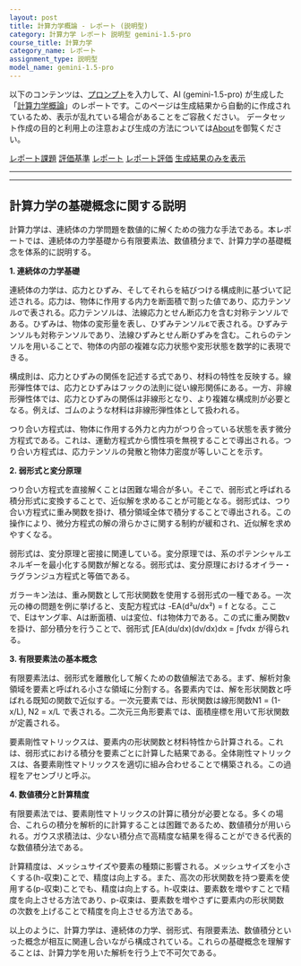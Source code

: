```yaml
---
layout: post
title: 計算力学概論 - レポート (説明型)
category: 計算力学 レポート 説明型 gemini-1.5-pro
course_title: 計算力学
category_name: レポート
assignment_type: 説明型
model_name: gemini-1.5-pro
---
```


以下のコンテンツは、[プロンプト](http://127.0.0.1:8000/generated/計算力学/gemini-1.5-pro/prompt_レポート-説明型.md)を入力して、AI (gemini-1.5-pro) が生成した「[計算力学概論](/contents/計算力学/)」のレポートです。このページは生成結果から自動的に作成されているため、表示が乱れている場合があることをご容赦ください。
データセット作成の目的と利用上の注意および生成の方法については[About](/About)を御覧ください。

[レポート課題](../レポート課題-説明型)
[評価基準](../評価基準-説明型)
[レポート](../レポート-説明型)
[レポート評価](../レポート評価-説明型)
[生成結果のみを表示](http://127.0.0.1:8000/generated/計算力学/gemini-1.5-pro/レポート-説明型.md)
  

***
***
  
## 計算力学の基礎概念に関する説明

計算力学は、連続体の力学問題を数値的に解くための強力な手法である。本レポートでは、連続体の力学基礎から有限要素法、数値積分まで、計算力学の基礎概念を体系的に説明する。

**1. 連続体の力学基礎**

連続体の力学は、応力とひずみ、そしてそれらを結びつける構成則に基づいて記述される。応力は、物体に作用する内力を断面積で割った値であり、応力テンソルσで表される。応力テンソルは、法線応力とせん断応力を含む対称テンソルである。ひずみは、物体の変形量を表し、ひずみテンソルεで表される。ひずみテンソルも対称テンソルであり、法線ひずみとせん断ひずみを含む。これらのテンソルを用いることで、物体の内部の複雑な応力状態や変形状態を数学的に表現できる。

構成則は、応力とひずみの関係を記述する式であり、材料の特性を反映する。線形弾性体では、応力とひずみはフックの法則に従い線形関係にある。一方、非線形弾性体では、応力とひずみの関係は非線形となり、より複雑な構成則が必要となる。例えば、ゴムのような材料は非線形弾性体として扱われる。

つり合い方程式は、物体に作用する外力と内力がつり合っている状態を表す微分方程式である。これは、運動方程式から慣性項を無視することで導出される。つり合い方程式は、応力テンソルの発散と物体力密度が等しいことを示す。

**2. 弱形式と変分原理**

つり合い方程式を直接解くことは困難な場合が多い。そこで、弱形式と呼ばれる積分形式に変換することで、近似解を求めることが可能となる。弱形式は、つり合い方程式に重み関数を掛け、積分領域全体で積分することで導出される。この操作により、微分方程式の解の滑らかさに関する制約が緩和され、近似解を求めやすくなる。

弱形式は、変分原理と密接に関連している。変分原理では、系のポテンシャルエネルギーを最小化する関数が解となる。弱形式は、変分原理におけるオイラー・ラグランジュ方程式と等価である。

ガラーキン法は、重み関数として形状関数を使用する弱形式の一種である。一次元の棒の問題を例に挙げると、支配方程式は -EA(d²u/dx²) = f となる。ここで、Eはヤング率、Aは断面積、uは変位、fは物体力である。この式に重み関数vを掛け、部分積分を行うことで、弱形式 ∫EA(du/dx)(dv/dx)dx = ∫fvdx が得られる。

**3. 有限要素法の基本概念**

有限要素法は、弱形式を離散化して解くための数値解法である。まず、解析対象領域を要素と呼ばれる小さな領域に分割する。各要素内では、解を形状関数と呼ばれる既知の関数で近似する。一次元要素では、形状関数は線形関数N1 = (1-x/L), N2 = x/L で表される。二次元三角形要素では、面積座標を用いて形状関数が定義される。

要素剛性マトリックスは、要素内の形状関数と材料特性から計算される。これは、弱形式における積分を要素ごとに計算した結果である。全体剛性マトリックスは、各要素剛性マトリックスを適切に組み合わせることで構築される。この過程をアセンブリと呼ぶ。

**4. 数値積分と計算精度**

有限要素法では、要素剛性マトリックスの計算に積分が必要となる。多くの場合、これらの積分を解析的に計算することは困難であるため、数値積分が用いられる。ガウス求積法は、少ない積分点で高精度な結果を得ることができる代表的な数値積分法である。

計算精度は、メッシュサイズや要素の種類に影響される。メッシュサイズを小さくする(h-収束)ことで、精度は向上する。また、高次の形状関数を持つ要素を使用する(p-収束)ことでも、精度は向上する。h-収束は、要素数を増やすことで精度を向上させる方法であり、p-収束は、要素数を増やさずに要素内の形状関数の次数を上げることで精度を向上させる方法である。

以上のように、計算力学は、連続体の力学、弱形式、有限要素法、数値積分といった概念が相互に関連し合いながら構成されている。これらの基礎概念を理解することは、計算力学を用いた解析を行う上で不可欠である。
